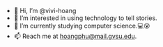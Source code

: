 - 👋 Hi, I’m @vivi-hoang
- 👀 I’m interested in using technology to tell stories.
- 🌱 I’m currently studying computer science.💻😵
- 📫 Reach me at hoangphu@mail.gvsu.edu.

<!---
vivi-hoang/vivi-hoang is a ✨ special ✨ repository because its `README.md` (this file) appears on your GitHub profile.
You can click the Preview link to take a look at your changes.
--->
